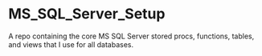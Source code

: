 # MS_SQL_Server_Setup
A repo containing the core MS SQL Server stored procs, functions, tables, and views that I use for all databases.
